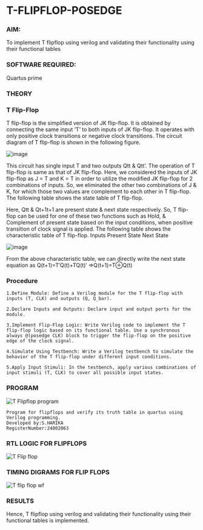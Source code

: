 # T-FLIPFLOP-POSEDGE

### **AIM:**

To implement  T flipflop using verilog and validating their functionality using their functional tables

### **SOFTWARE REQUIRED:**

Quartus prime

### **THEORY**

### **T Flip-Flop**

T flip-flop is the simplified version of JK flip-flop. It is obtained by connecting the same input ‘T’ to both inputs of JK flip-flop. It operates with only positive clock transitions or negative clock transitions. The circuit diagram of T flip-flop is shown in the following figure.

![image](https://github.com/naavaneetha/T-FLIPFLOP-POSEDGE/assets/154305477/458a68fe-2d08-4a9d-ac4f-7ae0480ce0bd)

 
This circuit has single input T and two outputs Qtt & Qtt’. The operation of T flip-flop is same as that of JK flip-flop. Here, we considered the inputs of JK flip-flop as J = T and K = T in order to utilize the modified JK flip-flop for 2 combinations of inputs. So, we eliminated the other two combinations of J & K, for which those two values are complement to each other in T flip-flop. The following table shows the state table of T flip-flop.

Here, Qtt & Qt+1t+1 are present state & next state respectively. So, T flip-flop can be used for one of these two functions such as Hold, & Complement of present state based on the input conditions, when positive transition of clock signal is applied. The following table shows the characteristic table of T flip-flop. Inputs Present State Next State

![image](https://github.com/naavaneetha/T-FLIPFLOP-POSEDGE/assets/154305477/cdd7fb32-539f-4b66-bb8d-f305a153c886)

 
From the above characteristic table, we can directly write the next state equation as Q(t+1)=T′Q(t)+TQ(t)′ ⇒Q(t+1)=T⊕Q(t)

### **Procedure**
```
1.Define Module: Define a Verilog module for the T flip-flop with inputs (T, CLK) and outputs (Q, Q_bar).

2.Declare Inputs and Outputs: Declare input and output ports for the module.

3.Implement Flip-Flop Logic: Write Verilog code to implement the T flip-flop logic based on its functional table. Use a synchronous always @(posedge CLK) block to trigger the flip-flop on the positive edge of the clock signal.

4.Simulate Using Testbench: Write a Verilog testbench to simulate the behavior of the T flip-flop under different input conditions.

5.Apply Input Stimuli: In the testbench, apply various combinations of input stimuli (T, CLK) to cover all possible input states.
```

### **PROGRAM**

![T Flipflop program](https://github.com/user-attachments/assets/7260f716-0b1a-4d25-81dc-4f92e1f9cba4)
```
Program for flipflops and verify its truth table in quartus using Verilog programming.
Developed by:S.HARIKA
RegisterNumber:24002063
```

### **RTL LOGIC FOR FLIPFLOPS**
![T Flip flop](https://github.com/user-attachments/assets/899df8ee-1b49-4060-8d94-1cc8a52ce499)


### **TIMING DIGRAMS FOR FLIP FLOPS**

![T flip flop wf](https://github.com/user-attachments/assets/36663d4d-b05c-46e9-bc0c-df51a4c81327)

### **RESULTS**
Hence, T flipflop using verilog and validating their functionality using their functional tables is implemented.
